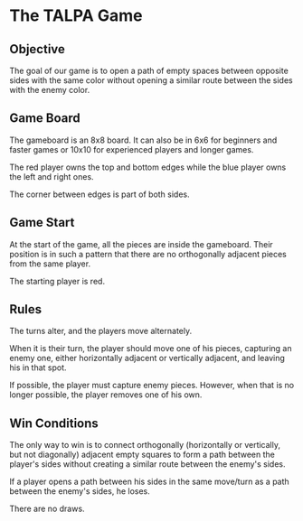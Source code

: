 
# The TALPA Game

## Objective

The goal of our game is to open a path of empty spaces between opposite sides with the same color
    without opening a similar route between the sides with the enemy color.

## Game Board

The gameboard is an 8x8 board.
It can also be in 6x6 for beginners and faster games or 10x10 for experienced players and longer games.

The red player owns the top and bottom edges while the blue player owns the left and right ones.

The corner between edges is part of both sides.

## Game Start

At the start of the game, all the pieces are inside the gameboard.
Their position is in such a pattern that there are no orthogonally adjacent pieces from the same player.

The starting player is red. 

## Rules

The turns alter, and the players move alternately.

When it is their turn, the player should move one of his pieces, capturing an enemy one,
    either horizontally adjacent or vertically adjacent, and leaving his in that spot.

If possible, the player must capture enemy pieces.
However, when that is no longer possible, the player removes one of his own.

## Win Conditions

The only way to win is to connect orthogonally (horizontally or vertically, but not diagonally)
    adjacent empty squares to form a path between the player's sides 
    without creating a similar route between the enemy's sides.

If a player opens a path between his sides in the same move/turn as a path between the enemy's sides, he loses.

There are no draws.
